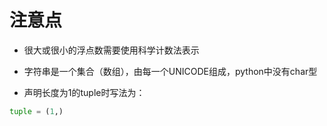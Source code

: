 # 注意点

* 很大或很小的浮点数需要使用科学计数法表示

* 字符串是一个集合（数组），由每一个UNICODE组成，python中没有char型

* 声明长度为1的tuple时写法为：

```python
tuple = (1,)
```